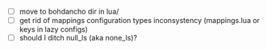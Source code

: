 - [ ] move to bohdancho dir in lua/
- [ ] get rid of mappings configuration types inconsystency (mappings.lua or keys in lazy configs)
- [ ] should I ditch null_ls (aka none_ls)?
